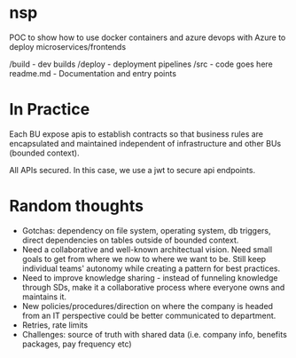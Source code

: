 # nsp
 POC to show how to use docker containers and azure devops with Azure to deploy microservices/frontends

/build - dev builds
/deploy - deployment pipelines
/src - code goes here
readme.md - Documentation and entry points

# In Practice
Each BU expose apis to establish contracts so that business rules are encapsulated and maintained independent of infrastructure and other BUs (bounded context).

All APIs secured. In this case, we use a jwt to secure api endpoints.

# Random thoughts    
* Gotchas: dependency on file system, operating system, db triggers, direct    dependencies on tables outside of bounded context.
* Need a collaborative and well-known architectual vision. Need small goals to get from where we now to where we want to be. Still keep individual teams' autonomy while creating a pattern for best practices.
* Need to improve knowledge sharing - instead of funneling knowledge through SDs, make it a collaborative process where everyone owns and maintains it. 
* New policies/procedures/direction on where the company is headed from an IT perspective could be better communicated to department.
* Retries, rate limits
* Challenges: source of truth with shared data (i.e. company info, benefits packages, pay frequency etc)

